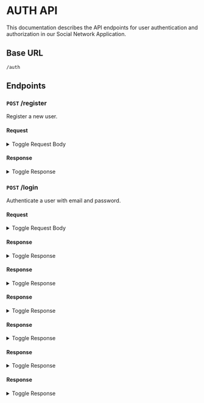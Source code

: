 # AUTH API

This documentation describes the API endpoints for user authentication and authorization in our Social Network Application.

## Base URL

`/auth`

## Endpoints

### `POST` /register

Register a new user.

#### Request

<details>
<summary> Toggle Request Body </summary>
    
```json
    {
    "name": "Dhan Bahadur Chhettri",
    "email": "test@gmail.com",
    "password": "test_password",
    "username":"test_user",
    "photo":"test_photo_url",
    }
```
</details>

#### Response

<details>
<summary> Toggle Response </summary>

```json
{
"loginToken": "eyJhbGciOiJIUzI1NiIsInR5cCI6IkpXVCJ9.eyJpZCI6IjNlYzJkNzNmLTRjMmItNGUxMy1hMTA1LTYxOGY2ZmYxNjcyMyIsIm5hbWUiOiJEaGFuIEJhaGFkdXIgQ2hoZXR0cmkiLCJ1c2VybmFtZSI6InRlc3RfdXNlciIsImVtYWlsIjoidGVzdEBnbWFpbC5jb20iLCJwaG90byI6InRlc3RfcGhvdG9fdXJsIiwiaWF0IjoxNzEwMDA1MTQwLCJleHAiOjE3MTAwNDExNDB9.u421GRO72mjno2yWZPQe7o05sGxNSsrgn2-xuYTDBaA",
"refreshToken": "eyJhbGciOiJIUzI1NiIsInR5cCI6IkpXVCJ9.eyJpZCI6IjNlYzJkNzNmLTRjMmItNGUxMy1hMTA1LTYxOGY2ZmYxNjcyMyIsIm5hbWUiOiJEaGFuIEJhaGFkdXIgQ2hoZXR0cmkiLCJ1c2VybmFtZSI6InRlc3RfdXNlciIsImVtYWlsIjoidGVzdEBnbWFpbC5jb20iLCJwaG90byI6InRlc3RfcGhvdG9fdXJsIiwiaWF0IjoxNzEwMDA1MTQwLCJleHAiOjE3MTA2MDk5NDB9.5hTMQ0aXGRxIhvijUsHoVyqdV4M6wGScfztOKd82boA",
"user": {
"name": "Dhan Bahadur Chhettri",
"email": "test@gmail.com",
"username": "test_user",
"photo": "test_photo_url",
"id": "3ec2d73f-4c2b-4e13-a105-618f6ff16723"
}
}

```

</details>


### `POST` /login

Authenticate a user with email and password.

#### Request

<details>
<summary> Toggle Request Body </summary>

    ```json
    {
    "email": "test@gmail.com",
    "password": "test_password"
    }
    ```
</details>

#### Response

<details>
<summary> Toggle Response </summary>

    ```json
    {
  "loginToken": "eyJhbGciOiJIUzI1NiIsInR5cCI6IkpXVCJ9.eyJpZCI6IjNlYzJkNzNmLTRjMmItNGUxMy1hMTA1LTYxOGY2ZmYxNjcyMyIsIm5hbWUiOiJEaGFuIEJhaGFkdXIgQ2hoZXR0cmkiLCJ1c2VybmFtZSI6InRlc3RfdXNlciIsImVtYWlsIjoidGVzdEBnbWFpbC5jb20iLCJwaG90byI6InRlc3RfcGhvdG9fdXJsIiwiaWF0IjoxNzEwMDA1MjU3LCJleHAiOjE3MTAwNDEyNTd9.1v2-RhTgcLrCob15EPGXWB7oBchD38ll0S-wL7nQ5H0",
  "refreshToken": "eyJhbGciOiJIUzI1NiIsInR5cCI6IkpXVCJ9.eyJpZCI6IjNlYzJkNzNmLTRjMmItNGUxMy1hMTA1LTYxOGY2ZmYxNjcyMyIsIm5hbWUiOiJEaGFuIEJhaGFkdXIgQ2hoZXR0cmkiLCJ1c2VybmFtZSI6InRlc3RfdXNlciIsImVtYWlsIjoidGVzdEBnbWFpbC5jb20iLCJwaG90byI6InRlc3RfcGhvdG9fdXJsIiwiaWF0IjoxNzEwMDA1MjU3LCJleHAiOjE3MTA2MTAwNTd9.0D29ABF64JasWuk6BicrVdo5EReIfetwhHKxJO9qefU",
  "user_data": {
    "_id": "65ec9b94cd10d8f70f501468",
    "id": "3ec2d73f-4c2b-4e13-a105-618f6ff16723",
    "name": "Dhan Bahadur Chhettri",
    "username": "test_user",
    "email": "test@gmail.com",
    "followers": [],
    "following": [],
    "posts": [],
    "photo": "test_photo_url",
    "__v": 0
  }
}
```

</details>

### `POST` /update

Update user details.

#### Request

<details>
<summary> Toggle Request Body </summary>

    ```json
    {
    "loginToken": "eyJhbGciOiJIUzI1NiIsInR5cCI6IkpXVCJ9.eyJpZCI6IjNlYzJkNzNmLTRjMmItNGUxMy1hMTA1LTYxOGY2ZmYxNjcyMyIsIm5hbWUiOiJEaGFuIEJhaGFkdXIgQ2hoZXR0cmkiLCJ1c2VybmFtZSI6InRlc3RfdXNlciIsImVtYWlsIjoidGVzdEBnbWFpbC5jb20iLCJwaG90byI6InRlc3RfcGhvdG9fdXJsIiwiaWF0IjoxNzEwMDA1MjU3LCJleHAiOjE3MTAwNDEyNTd9.1v2-RhTgcLrCob15EPGXWB7oBchD38ll0S-wL7nQ5H0",
  "refreshToken": "eyJhbGciOiJIUzI1NiIsInR5cCI6IkpXVCJ9.eyJpZCI6IjNlYzJkNzNmLTRjMmItNGUxMy1hMTA1LTYxOGY2ZmYxNjcyMyIsIm5hbWUiOiJEaGFuIEJhaGFkdXIgQ2hoZXR0cmkiLCJ1c2VybmFtZSI6InRlc3RfdXNlciIsImVtYWlsIjoidGVzdEBnbWFpbC5jb20iLCJwaG90byI6InRlc3RfcGhvdG9fdXJsIiwiaWF0IjoxNzEwMDA1MjU3LCJleHAiOjE3MTA2MTAwNTd9.0D29ABF64JasWuk6BicrVdo5EReIfetwhHKxJO9qefU",
  "name": "Dhan Bahadur Chhettri Changed",
    "email": "test1@gmail.com",
    "password": "test_password_changed",
    "username":"test_user",
    "photo":"test_photo_url",
    "id": "3ec2d73f-4c2b-4e13-a105-618f6ff16723"
}
```

</details>

#### Response

<details>
<summary> Toggle Response </summary>

    ```json
    {
    "_id": "65ec9b94cd10d8f70f501468",
    "id": "3ec2d73f-4c2b-4e13-a105-618f6ff16723",
    "name": "Dhan Bahadur Chhettri Changed",
    "username": "test_user",
    "email": "test1@gmail.com",
    "followers": [],
    "following": [],
    "posts": [],
    "photo": "test_photo_url",
    "__v": 0,
    "loginToken": "eyJhbGciOiJIUzI1NiIsInR5cCI6IkpXVCJ9.eyJpZCI6IjNlYzJkNzNmLTRjMmItNGUxMy1hMTA1LTYxOGY2ZmYxNjcyMyIsIm5hbWUiOiJEaGFuIEJhaGFkdXIgQ2hoZXR0cmkiLCJ1c2VybmFtZSI6InRlc3RfdXNlciIsImVtYWlsIjoidGVzdEBnbWFpbC5jb20iLCJwaG90byI6InRlc3RfcGhvdG9fdXJsIiwiaWF0IjoxNzEwMDA1MjU3LCJleHAiOjE3MTAwNDEyNTd9.1v2-RhTgcLrCob15EPGXWB7oBchD38ll0S-wL7nQ5H0",
    "refreshToken": "eyJhbGciOiJIUzI1NiIsInR5cCI6IkpXVCJ9.eyJpZCI6IjNlYzJkNzNmLTRjMmItNGUxMy1hMTA1LTYxOGY2ZmYxNjcyMyIsIm5hbWUiOiJEaGFuIEJhaGFkdXIgQ2hoZXR0cmkiLCJ1c2VybmFtZSI6InRlc3RfdXNlciIsImVtYWlsIjoidGVzdEBnbWFpbC5jb20iLCJwaG90byI6InRlc3RfcGhvdG9fdXJsIiwiaWF0IjoxNzEwMDA1MjU3LCJleHAiOjE3MTA2MTAwNTd9.0D29ABF64JasWuk6BicrVdo5EReIfetwhHKxJO9qefU"
}
```

</details>


### `POST` /delete

Delete user account.

#### Request

<details>
<summary> Toggle Request Body </summary>

    ```json
    {
    "loginToken": "eyJhbGciOiJIUzI1NiIsInR5cCI6IkpXVCJ9.eyJpZCI6IjNlYzJkNzNmLTRjMmItNGUxMy1hMTA1LTYxOGY2ZmYxNjcyMyIsIm5hbWUiOiJEaGFuIEJhaGFkdXIgQ2hoZXR0cmkiLCJ1c2VybmFtZSI6InRlc3RfdXNlciIsImVtYWlsIjoidGVzdEBnbWFpbC5jb20iLCJwaG90byI6InRlc3RfcGhvdG9fdXJsIiwiaWF0IjoxNzEwMDA1MjU3LCJleHAiOjE3MTAwNDEyNTd9.1v2-RhTgcLrCob15EPGXWB7oBchD38ll0S-wL7nQ5H0",
  "refreshToken": "eyJhbGciOiJIUzI1NiIsInR5cCI6IkpXVCJ9.eyJpZCI6IjNlYzJkNzNmLTRjMmItNGUxMy1hMTA1LTYxOGY2ZmYxNjcyMyIsIm5hbWUiOiJEaGFuIEJhaGFkdXIgQ2hoZXR0cmkiLCJ1c2VybmFtZSI6InRlc3RfdXNlciIsImVtYWlsIjoidGVzdEBnbWFpbC5jb20iLCJwaG90byI6InRlc3RfcGhvdG9fdXJsIiwiaWF0IjoxNzEwMDA1MjU3LCJleHAiOjE3MTA2MTAwNTd9.0D29ABF64JasWuk6BicrVdo5EReIfetwhHKxJO9qefU",
  "email":"test@gmail.com"
}
```

</details>

#### Response

<details>
<summary> Toggle Response </summary>

    ```json
    {
    "message": "User account deleted successfully"
}

```

</details>


### `POST` /user

Get user details.

#### Request

<details>
<summary> Toggle Request Body </summary>

    ```json
    {

    "loginToken": "eyJhbGciOiJIUzI1NiIsInR5cCI6IkpXVCJ9.eyJpZCI6IjNlYzJkNzNmLTRjMmItNGUxMy1hMTA1LTYxOGY2ZmYxNjcyMyIsIm5hbWUiOiJEaGFuIEJhaGFkdXIgQ2hoZXR0cmkiLCJ1c2VybmFtZSI6InRlc3RfdXNlciIsImVtYWlsIjoidGVzdEBnbWFpbC5jb20iLCJwaG90byI6InRlc3RfcGhvdG9fdXJsIiwiaWF0IjoxNzEwMDA1MjU3LCJleHAiOjE3MTAwNDEyNTd9.1v2-RhTgcLrCob15EPGXWB7oBchD38ll0S-wL7nQ5H0",
  "refreshToken": "eyJhbGciOiJIUzI1NiIsInR5cCI6IkpXVCJ9.eyJpZCI6IjNlYzJkNzNmLTRjMmItNGUxMy1hMTA1LTYxOGY2ZmYxNjcyMyIsIm5hbWUiOiJEaGFuIEJhaGFkdXIgQ2hoZXR0cmkiLCJ1c2VybmFtZSI6InRlc3RfdXNlciIsImVtYWlsIjoidGVzdEBnbWFpbC5jb20iLCJwaG90byI6InRlc3RfcGhvdG9fdXJsIiwiaWF0IjoxNzEwMDA1MjU3LCJleHAiOjE3MTA2MTAwNTd9.0D29ABF64JasWuk6BicrVdo5EReIfetwhHKxJO9qefU",
  "id":"6125e977-f946-400c-98cb-19473f886429"

    }
```

</details>

#### Response

<details>
<summary> Toggle Response </summary>

    ```json
    {
    "_id": "65ecac9b7a94e9ebb685908f",
    "id": "6125e977-f946-400c-98cb-19473f886429",
    "name": "Dhan Bahadur Chhettri Changed",
    "username": "test_user",
    "email": "test@gmail.com",
    "followers": [],
    "following": [],
    "posts": [],
    "photo": "test_photo_url",
    "__v": 0,
    "loginToken": "eyJhbGciOiJIUzI1NiIsInR5cCI6IkpXVCJ9.eyJpZCI6IjNlYzJkNzNmLTRjMmItNGUxMy1hMTA1LTYxOGY2ZmYxNjcyMyIsIm5hbWUiOiJEaGFuIEJhaGFkdXIgQ2hoZXR0cmkiLCJ1c2VybmFtZSI6InRlc3RfdXNlciIsImVtYWlsIjoidGVzdEBnbWFpbC5jb20iLCJwaG90byI6InRlc3RfcGhvdG9fdXJsIiwiaWF0IjoxNzEwMDA1MjU3LCJleHAiOjE3MTAwNDEyNTd9.1v2-RhTgcLrCob15EPGXWB7oBchD38ll0S-wL7nQ5H0",
    "refreshToken": "eyJhbGciOiJIUzI1NiIsInR5cCI6IkpXVCJ9.eyJpZCI6IjNlYzJkNzNmLTRjMmItNGUxMy1hMTA1LTYxOGY2ZmYxNjcyMyIsIm5hbWUiOiJEaGFuIEJhaGFkdXIgQ2hoZXR0cmkiLCJ1c2VybmFtZSI6InRlc3RfdXNlciIsImVtYWlsIjoidGVzdEBnbWFpbC5jb20iLCJwaG90byI6InRlc3RfcGhvdG9fdXJsIiwiaWF0IjoxNzEwMDA1MjU3LCJleHAiOjE3MTA2MTAwNTd9.0D29ABF64JasWuk6BicrVdo5EReIfetwhHKxJO9qefU"
}
```

</details>


### `POST` /follow

Follow a user.

#### Request

<details>
<summary> Toggle Request Body </summary>

    ```json
    {
    "loginToken": "eyJhbGciOiJIUzI1NiIsInR5cCI6IkpXVCJ9.eyJpZCI6IjNlYzJkNzNmLTRjMmItNGUxMy1hMTA1LTYxOGY2ZmYxNjcyMyIsIm5hbWUiOiJEaGFuIEJhaGFkdXIgQ2hoZXR0cmkiLCJ1c2VybmFtZSI6InRlc3RfdXNlciIsImVtYWlsIjoidGVzdEBnbWFpbC5jb20iLCJwaG90byI6InRlc3RfcGhvdG9fdXJsIiwiaWF0IjoxNzEwMDA1MjU3LCJleHAiOjE3MTAwNDEyNTd9.1v2-RhTgcLrCob15EPGXWB7oBchD38ll0S-wL7nQ5H0",
  "refreshToken": "eyJhbGciOiJIUzI1NiIsInR5cCI6IkpXVCJ9.eyJpZCI6IjNlYzJkNzNmLTRjMmItNGUxMy1hMTA1LTYxOGY2ZmYxNjcyMyIsIm5hbWUiOiJEaGFuIEJhaGFkdXIgQ2hoZXR0cmkiLCJ1c2VybmFtZSI6InRlc3RfdXNlciIsImVtYWlsIjoidGVzdEBnbWFpbC5jb20iLCJwaG90byI6InRlc3RfcGhvdG9fdXJsIiwiaWF0IjoxNzEwMDA1MjU3LCJleHAiOjE3MTA2MTAwNTd9.0D29ABF64JasWuk6BicrVdo5EReIfetwhHKxJO9qefU",
  "id":"6125e977-f946-400c-98cb-19473f886429",
  "followingId":"15952308-a31c-40ca-8253-4fcca4ea4b1c"
}
```

</details>

#### Response

<details>
<summary> Toggle Response </summary>

    ```json
    {
    "message": "User followed successfully",
    "loginToken": "eyJhbGciOiJIUzI1NiIsInR5cCI6IkpXVCJ9.eyJpZCI6IjNlYzJkNzNmLTRjMmItNGUxMy1hMTA1LTYxOGY2ZmYxNjcyMyIsIm5hbWUiOiJEaGFuIEJhaGFkdXIgQ2hoZXR0cmkiLCJ1c2VybmFtZSI6InRlc3RfdXNlciIsImVtYWlsIjoidGVzdEBnbWFpbC5jb20iLCJwaG90byI6InRlc3RfcGhvdG9fdXJsIiwiaWF0IjoxNzEwMDA1MjU3LCJleHAiOjE3MTAwNDEyNTd9.1v2-RhTgcLrCob15EPGXWB7oBchD38ll0S-wL7nQ5H0",
    "refreshToken": "eyJhbGciOiJIUzI1NiIsInR5cCI6IkpXVCJ9.eyJpZCI6IjNlYzJkNzNmLTRjMmItNGUxMy1hMTA1LTYxOGY2ZmYxNjcyMyIsIm5hbWUiOiJEaGFuIEJhaGFkdXIgQ2hoZXR0cmkiLCJ1c2VybmFtZSI6InRlc3RfdXNlciIsImVtYWlsIjoidGVzdEBnbWFpbC5jb20iLCJwaG90byI6InRlc3RfcGhvdG9fdXJsIiwiaWF0IjoxNzEwMDA1MjU3LCJleHAiOjE3MTA2MTAwNTd9.0D29ABF64JasWuk6BicrVdo5EReIfetwhHKxJO9qefU"
}
```

</details>


### `POST` /unfollow

Unfollow a user.

#### Request

<details>
<summary> Toggle Request Body </summary>

    ```json
    {
    "loginToken": "eyJhbGciOiJIUzI1NiIsInR5cCI6IkpXVCJ9.eyJpZCI6IjNlYzJkNzNmLTRjMmItNGUxMy1hMTA1LTYxOGY2ZmYxNjcyMyIsIm5hbWUiOiJEaGFuIEJhaGFkdXIgQ2hoZXR0cmkiLCJ1c2VybmFtZSI6InRlc3RfdXNlciIsImVtYWlsIjoidGVzdEBnbWFpbC5jb20iLCJwaG90byI6InRlc3RfcGhvdG9fdXJsIiwiaWF0IjoxNzEwMDA1MjU3LCJleHAiOjE3MTAwNDEyNTd9.1v2-RhTgcLrCob15EPGXWB7oBchD38ll0S-wL7nQ5H0",
  "refreshToken": "eyJhbGciOiJIUzI1NiIsInR5cCI6IkpXVCJ9.eyJpZCI6IjNlYzJkNzNmLTRjMmItNGUxMy1hMTA1LTYxOGY2ZmYxNjcyMyIsIm5hbWUiOiJEaGFuIEJhaGFkdXIgQ2hoZXR0cmkiLCJ1c2VybmFtZSI6InRlc3RfdXNlciIsImVtYWlsIjoidGVzdEBnbWFpbC5jb20iLCJwaG90byI6InRlc3RfcGhvdG9fdXJsIiwiaWF0IjoxNzEwMDA1MjU3LCJleHAiOjE3MTA2MTAwNTd9.0D29ABF64JasWuk6BicrVdo5EReIfetwhHKxJO9qefU",
  "id":"6125e977-f946-400c-98cb-19473f886429",
  "followingId":"15952308-a31c-40ca-8253-4fcca4ea4b1c"
}
```

</details>


#### Response

<details>
<summary> Toggle Response </summary>

    ```json
    {
    "message": "User unfollowed successfully",
    "loginToken": "eyJhbGciOiJIUzI1NiIsInR5cCI6IkpXVCJ9.eyJpZCI6IjNlYzJkNzNmLTRjMmItNGUxMy1hMTA1LTYxOGY2ZmYxNjcyMyIsIm5hbWUiOiJEaGFuIEJhaGFkdXIgQ2hoZXR0cmkiLCJ1c2VybmFtZSI6InRlc3RfdXNlciIsImVtYWlsIjoidGVzdEBnbWFpbC5jb20iLCJwaG90byI6InRlc3RfcGhvdG9fdXJsIiwiaWF0IjoxNzEwMDA1MjU3LCJleHAiOjE3MTAwNDEyNTd9.1v2-RhTgcLrCob15EPGXWB7oBchD38ll0S-wL7nQ5H0",
    "refreshToken": "eyJhbGciOiJIUzI1NiIsInR5cCI6IkpXVCJ9.eyJpZCI6IjNlYzJkNzNmLTRjMmItNGUxMy1hMTA1LTYxOGY2ZmYxNjcyMyIsIm5hbWUiOiJEaGFuIEJhaGFkdXIgQ2hoZXR0cmkiLCJ1c2VybmFtZSI6InRlc3RfdXNlciIsImVtYWlsIjoidGVzdEBnbWFpbC5jb20iLCJwaG90byI6InRlc3RfcGhvdG9fdXJsIiwiaWF0IjoxNzEwMDA1MjU3LCJleHAiOjE3MTA2MTAwNTd9.0D29ABF64JasWuk6BicrVdo5EReIfetwhHKxJO9qefU"
}
```

</details>

